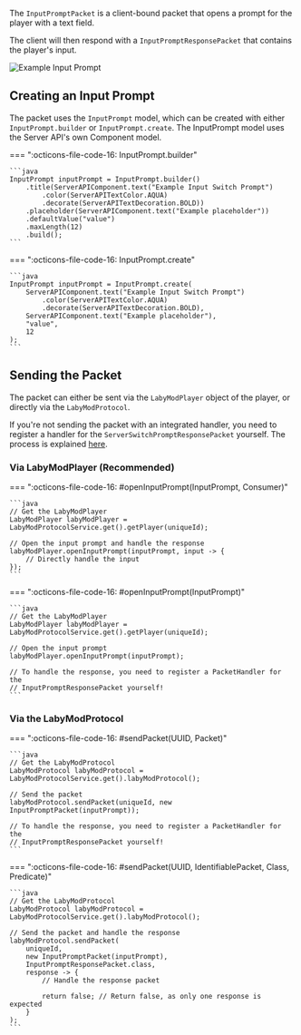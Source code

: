 The `InputPromptPacket` is a client-bound packet that opens a prompt for the player with a text field.

The client will then respond with a `InputPromptResponsePacket` that contains the player's input.

![Example Input Prompt](../../../../assets/files/serverapi/input-prompt.png)

## Creating an Input Prompt

The packet uses the `InputPrompt` model, which can be created with either `InputPrompt.builder` or `InputPrompt.create`.
The InputPrompt model uses the Server API's own Component model.

=== ":octicons-file-code-16: InputPrompt.builder"

    ```java
    InputPrompt inputPrompt = InputPrompt.builder()
        .title(ServerAPIComponent.text("Example Input Switch Prompt")
            .color(ServerAPITextColor.AQUA)
            .decorate(ServerAPITextDecoration.BOLD))
        .placeholder(ServerAPIComponent.text("Example placeholder"))
        .defaultValue("value")
        .maxLength(12)
        .build();
    ```

=== ":octicons-file-code-16: InputPrompt.create"

    ```java
    InputPrompt inputPrompt = InputPrompt.create(
        ServerAPIComponent.text("Example Input Switch Prompt")
            .color(ServerAPITextColor.AQUA)
            .decorate(ServerAPITextDecoration.BOLD),
        ServerAPIComponent.text("Example placeholder"),
        "value",
        12
    );
    ```

## Sending the Packet

The packet can either be sent via the `LabyModPlayer` object of the player, or directly via the `LabyModProtocol`.

If you're not sending the packet with an integrated handler, you need to register a handler for the `ServerSwitchPromptResponsePacket` yourself. The process is explained [here](../../protocols.md#registering-handlers).

### Via LabyModPlayer (Recommended)

=== ":octicons-file-code-16: #openInputPrompt(InputPrompt, Consumer<String>)"

    ```java
    // Get the LabyModPlayer
    LabyModPlayer labyModPlayer = LabyModProtocolService.get().getPlayer(uniqueId);

    // Open the input prompt and handle the response
    labyModPlayer.openInputPrompt(inputPrompt, input -> {
        // Directly handle the input
    });
    ```

=== ":octicons-file-code-16: #openInputPrompt(InputPrompt)"

    ```java
    // Get the LabyModPlayer
    LabyModPlayer labyModPlayer = LabyModProtocolService.get().getPlayer(uniqueId);

    // Open the input prompt
    labyModPlayer.openInputPrompt(inputPrompt);

    // To handle the response, you need to register a PacketHandler for the 
    // InputPromptResponsePacket yourself!
    ```

### Via the LabyModProtocol

=== ":octicons-file-code-16: #sendPacket(UUID, Packet)"

    ```java
    // Get the LabyModProtocol
    LabyModProtocol labyModProtocol = LabyModProtocolService.get().labyModProtocol();

    // Send the packet
    labyModProtocol.sendPacket(uniqueId, new InputPromptPacket(inputPrompt));

    // To handle the response, you need to register a PacketHandler for the 
    // InputPromptResponsePacket yourself!
    ```

=== ":octicons-file-code-16: #sendPacket(UUID, IdentifiablePacket, Class, Predicate)"

    ```java
    // Get the LabyModProtocol
    LabyModProtocol labyModProtocol = LabyModProtocolService.get().labyModProtocol();

    // Send the packet and handle the response
    labyModProtocol.sendPacket(
        uniqueId,
        new InputPromptPacket(inputPrompt),
        InputPromptResponsePacket.class,
        response -> {
            // Handle the response packet

            return false; // Return false, as only one response is expected
        }
    );
    ```